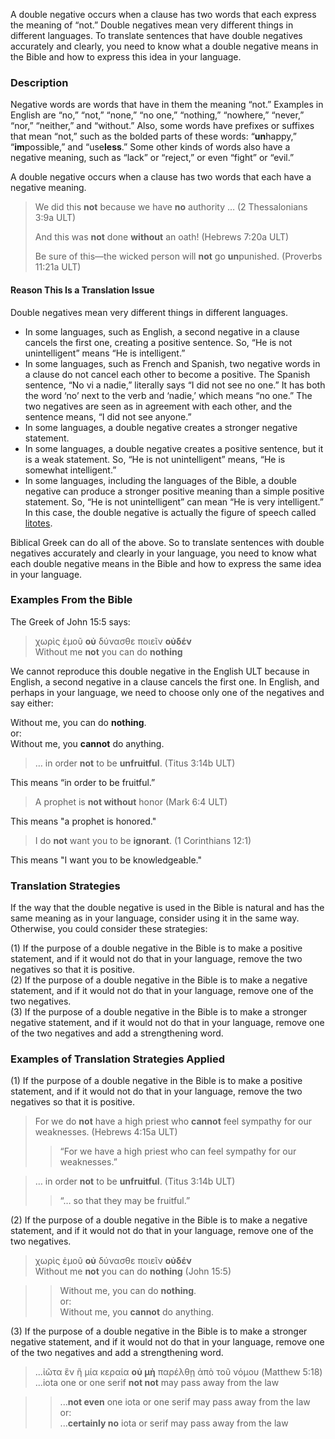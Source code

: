 A double negative occurs when a clause has two words that each express the meaning of “not.” Double negatives mean very different things in different languages. To translate sentences that have double negatives accurately and clearly, you need to know what a double negative means in the Bible and how to express this idea in your language.

### Description

Negative words are words that have in them the meaning “not.” Examples in English are “no,” “not,” “none,” “no one,” “nothing,” “nowhere,” “never,” “nor,” “neither,” and “without.” Also, some words have prefixes or suffixes that mean “not,” such as the bolded parts of these words: “**un**happy,” “**im**possible,” and “use**less**.” Some other kinds of words also have a negative meaning, such as “lack” or “reject,” or even “fight” or “evil.”

A double negative occurs when a clause has two words that each have a negative meaning.

> We did this **not** because we have **no** authority … (2 Thessalonians 3:9a ULT)
>
> And this was **not** done **without** an oath! (Hebrews 7:20a ULT)
>
> Be sure of this—the wicked person will **not** go **un**punished. (Proverbs 11:21a ULT)

#### Reason This Is a Translation Issue

Double negatives mean very different things in different languages. 

* In some languages, such as English, a second negative in a clause cancels the first one, creating a positive sentence. So, “He is not unintelligent” means “He is intelligent.”
* In some languages, such as French and Spanish, two negative words in a clause do not cancel each other to become a positive. The Spanish sentence, “No vi a nadie,” literally says “I did not see no one.” It has both the word ‘no’ next to the verb and ‘nadie,’ which means “no one.” The two negatives are seen as in agreement with each other, and the sentence means, “I did not see anyone.”
* In some languages, a double negative creates a stronger negative statement.
* In some languages, a double negative creates a positive sentence, but it is a weak statement. So, “He is not unintelligent” means, “He is somewhat intelligent.”
* In some languages, including the languages of the Bible, a double negative can produce a stronger positive meaning than a simple positive statement. So, “He is not unintelligent” can mean “He is very intelligent.” In this case, the double negative is actually the figure of speech called [litotes](../figs-doublenegatives/01.md). 

Biblical Greek can do all of the above. So to translate sentences with double negatives accurately and clearly in your language, you need to know what each double negative means in the Bible and how to express the same idea in your language.

### Examples From the Bible

The Greek of John 15:5 says:
> χωρὶς    ἐμοῦ **οὐ** δύνασθε ποιεῖν **οὐδέν** <br>
Without me **not**  you can do     **nothing** <br>

We cannot reproduce this double negative in the English ULT because in English, a second negative in a clause cancels the first one. In English, and perhaps in your language, we need to choose only one of the negatives and say either:

Without me, you can do **nothing**.<br>
or:<br>
Without me, you **cannot** do anything.

> … in order **not** to be **unfruitful**. (Titus 3:14b ULT)

This means “in order to be fruitful.”

> A prophet is **not without** honor (Mark 6:4 ULT)

This means "a prophet is honored."

> I do **not** want you to be **ignorant**. (1 Corinthians 12:1)

This means "I want you to be knowledgeable."

### Translation Strategies

If the way that the double negative is used in the Bible is natural and has the same meaning as in your language, consider using it in the same way. Otherwise, you could consider these strategies:

(1) If the purpose of a double negative in the Bible is to make a positive statement, and if it would not do that in your language, remove the two negatives so that it is positive.<br>
(2) If the purpose of a double negative in the Bible is to make a negative statement, and if it would not do that in your language, remove one of the two negatives.<br>
(3) If the purpose of a double negative in the Bible is to make a stronger negative statement, and if it would not do that in your language, remove one of the two negatives and add a strengthening word.

### Examples of Translation Strategies Applied

(1) If the purpose of a double negative in the Bible is to make a positive statement, and if it would not do that in your language, remove the two negatives so that it is positive.

> For we do **not** have a high priest who **cannot** feel sympathy for our weaknesses. (Hebrews 4:15a ULT)
> > “For we have a high priest who can feel sympathy for our weaknesses.”

> … in order **not** to be **unfruitful**. (Titus 3:14b ULT)
> > “… so that they may be fruitful.”

(2) If the purpose of a double negative in the Bible is to make a negative statement, and if it would not do that in your language, remove one of the two negatives.

> χωρὶς    ἐμοῦ **οὐ** δύνασθε ποιεῖν **οὐδέν** <br>
Without me **not**  you can do     **nothing** (John 15:5)<br>

> > Without me, you can do **nothing**.<br>
or:<br>
> > Without me, you **cannot** do anything.

(3) If the purpose of a double negative in the Bible is to make a stronger negative statement, and if it would not do that in your language, remove one of the two negatives and add a strengthening word.

> ...ἰῶτα ἓν ἢ μία κεραία **οὐ μὴ** παρέλθῃ ἀπὸ τοῦ νόμου (Matthew 5:18)<br>
 ...iota one or one serif **not not** may pass away from the law

> > ...**not even** one iota or one serif may pass away from the law<br>
or:<br>
> > ...**certainly no** iota or serif may pass away from the law